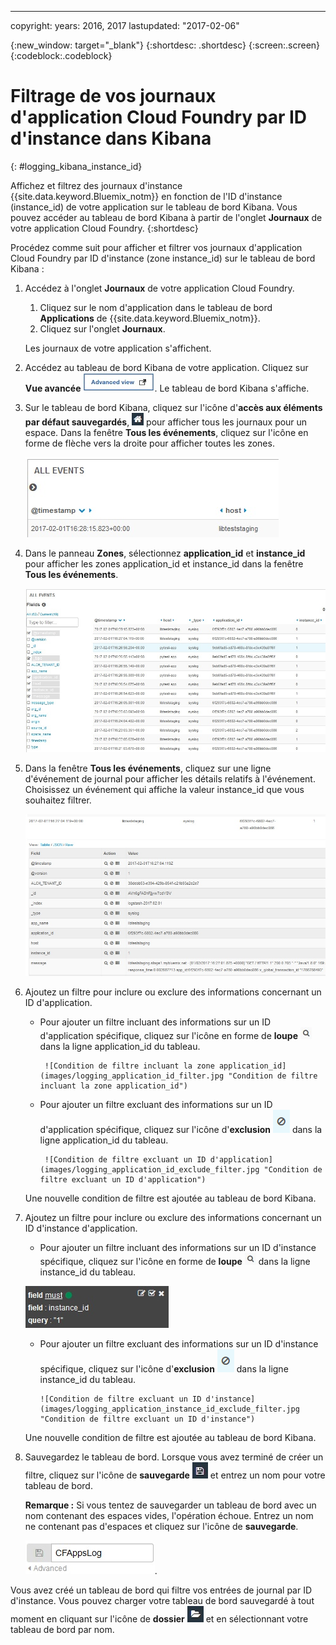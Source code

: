 ---

copyright:
  years: 2016, 2017
lastupdated: "2017-02-06"


{:new_window: target="_blank"}
{:shortdesc: .shortdesc}
{:screen:.screen}
{:codeblock:.codeblock}


# Filtrage de vos journaux d'application Cloud Foundry par ID d'instance dans Kibana
{: #logging_kibana_instance_id}

Affichez et filtrez des journaux d'instance {{site.data.keyword.Bluemix_notm}} en fonction de l'ID d'instance (instance_id) de votre application sur le tableau de bord Kibana. Vous pouvez accéder au tableau de bord Kibana à partir de l'onglet **Journaux** de votre application Cloud Foundry. 
{:shortdesc}

Procédez comme suit pour afficher et filtrer vos journaux d'application Cloud Foundry par ID d'instance (zone instance_id) sur le tableau de bord Kibana :

1. Accédez à l'onglet **Journaux** de votre application Cloud Foundry. 

    1. Cliquez sur le nom d'application dans le tableau de bord **Applications** de {{site.data.keyword.Bluemix_notm}}.
    2. Cliquez sur l'onglet **Journaux**. 
    
    Les journaux de votre application s'affichent.

2. Accédez au tableau de bord Kibana de votre application. Cliquez sur **Vue avancée** ![Lien Vue avancée](images/logging_advanced_view.jpg "Lien Vue avancée"). Le tableau de bord Kibana s'affiche.

3. Sur le tableau de bord Kibana, cliquez sur l'icône d'**accès aux éléments par défaut sauvegardés**, ![Icône d'accès aux éléments par défaut sauvegardés](images/logging_default_dash.jpg "Icône d'accès aux éléments par défaut sauvegardés") pour afficher tous les journaux pour un espace. Dans la fenêtre **Tous les événements**, cliquez sur l'icône en forme de flèche vers la droite pour afficher toutes les zones. 

    ![Fenêtre Tous les événements avec l'icône en forme de flèche vers la droite](images/logging_all_events_no_fields.jpg "Fenêtre Tous les événements avec l'icône en forme de flèche vers la droite")

4. Dans le panneau **Zones**, sélectionnez **application_id** et **instance_id** pour afficher les zones application_id et instance_id dans la fenêtre **Tous les événements**.

    ![Fenêtre Tous les événements avec les zones application_id et instance_id sélectionnées](images/logging_all_events_app_instance_select.jpg "Fenêtre Tous les événements avec les zones application_id et instance_id sélectionnées")

5. Dans la fenêtre **Tous les événements**, cliquez sur une ligne d'événement de journal pour afficher les détails relatifs à l'événement. Choisissez un événement qui affiche la valeur instance_id que vous souhaitez filtrer.

    ![Fenêtre Tous les événements affichant les détails relatifs à un événement de journal sélectionné](images/logging_selected_log_event.jpg "Fenêtre Tous les événements affichant les détails relatifs à un événement de journal sélectionné")

6. Ajoutez un filtre pour inclure ou exclure des informations concernant un ID d'application. 

    * Pour ajouter un filtre incluant des informations sur un ID d'application spécifique, cliquez sur l'icône en forme de **loupe** ![](images/logging_magnifying_glass.jpg) dans la ligne application_id du tableau. 
    
           ![Condition de filtre incluant la zone application_id](images/logging_application_id_filter.jpg "Condition de filtre incluant la zone application_id")
    
    * Pour ajouter un filtre excluant des informations sur un ID d'application spécifique, cliquez sur l'icône d'**exclusion** ![](images/logging_exclusion_icon.png) dans la ligne application_id du tableau. 
    
           ![Condition de filtre excluant un ID d'application](images/logging_application_id_exclude_filter.jpg "Condition de filtre excluant un ID d'application")
    
    Une nouvelle condition de filtre est ajoutée au tableau de bord Kibana.
 

7. Ajoutez un filtre pour inclure ou exclure des informations concernant un ID d'instance d'application. 

    * Pour ajouter un filtre incluant des informations sur un ID d'instance spécifique, cliquez sur l'icône en forme de **loupe** ![Icône en forme de loupe](images/logging_magnifying_glass.jpg "Icône en forme de loupe") dans la ligne instance_id du tableau. 

    ![Condition de filtre incluant la zone instance_id](images/logging_instance_id_filter.jpg "Condition de filtre incluant la zone instance_id")

     * Pour ajouter un filtre excluant des informations sur un ID d'instance spécifique, cliquez sur l'icône d'**exclusion** ![Icône d'exclusion](images/logging_exclusion_icon.png "Icône d'exclusion") dans la ligne instance_id du tableau. 
    
           ![Condition de filtre excluant un ID d'instance](images/logging_application_instance_id_exclude_filter.jpg "Condition de filtre excluant un ID d'instance")
    
    Une nouvelle condition de filtre est ajoutée au tableau de bord Kibana.

9. Sauvegardez le tableau de bord. Lorsque vous avez terminé de créer un filtre, cliquez sur l'icône de **sauvegarde** ![Icône de sauvegarde](images/logging_save.jpg "Icône de sauvegarde") et entrez un nom pour votre tableau de bord. 

    **Remarque :** Si vous tentez de sauvegarder un tableau de bord avec un nom contenant des espaces vides, l'opération échoue. Entrez un nom ne contenant pas d'espaces et cliquez sur l'icône de **sauvegarde**.

    ![Sauvegarde d'un nom de tableau de bord](images/logging_save_dashboard.jpg "Sauvegarde d'un nom de tableau de bord").

Vous avez créé un tableau de bord qui filtre vos entrées de journal par ID d'instance. Vous pouvez charger votre tableau de bord sauvegardé à tout moment en cliquant sur l'icône de **dossier** ![Icône de dossier](images/logging_folder.jpg "Icône de dossier") et en sélectionnant votre tableau de bord par nom. 
